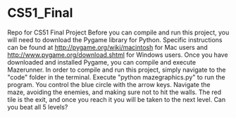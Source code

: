 # CS51_Final
Repo for CS51 Final Project
Before you can compile and run this project, you will need to download the Pygame library for Python.  Specific instructions can be found at http://pygame.org/wiki/macintosh for Mac users and http://www.pygame.org/download.shtml for Windows users.
Once you have downloaded and installed Pygame, you can compile and execute Mazerunner.  In order to compile and run this project, simply navigate to the "code" folder in the terminal.  Execute "python mazegraphics.py" to run the program.
You control the blue circle with the arrow keys.  Navigate the maze, avoiding the enemies, and making sure not to hit the walls.  The red tile is the exit, and once you reach it you will be taken to the next level. Can you beat all 5 levels?